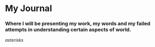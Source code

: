 # My Journal 

### Where I will be presenting my work, my words and my failed attempts in understanding certain aspects of world.
*asterisks*
